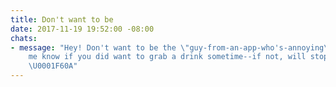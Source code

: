 ```yaml
---
title: Don't want to be
date: 2017-11-19 19:52:00 -08:00
chats:
- message: "Hey! Don't want to be the \"guy-from-an-app-who's-annoying\" person. Let
    me know if you did want to grab a drink sometime--if not, will stop buggin ya
    \U0001F60A"
---
```


